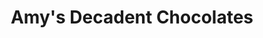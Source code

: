 ---
title: "Amy's Decadent Chocolates"
url: /bremerton/amys-decadent-chocolates/
shop: Schokolade
---